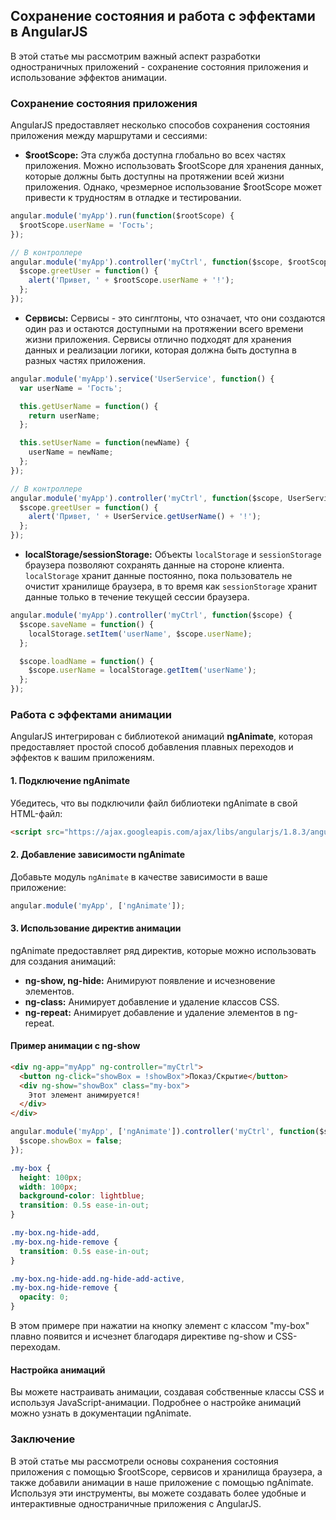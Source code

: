 ## Сохранение состояния и работа с эффектами в AngularJS

В этой статье мы рассмотрим важный аспект разработки одностраничных приложений - сохранение состояния приложения и использование эффектов анимации.  

### Сохранение состояния приложения

AngularJS предоставляет несколько способов сохранения состояния приложения между маршрутами и сессиями:

* **$rootScope:** Эта служба доступна глобально во всех частях приложения. Можно использовать $rootScope для хранения данных, которые должны быть доступны на протяжении всей жизни приложения. Однако, чрезмерное использование $rootScope может привести к трудностям в отладке и тестировании.

```javascript
angular.module('myApp').run(function($rootScope) {
  $rootScope.userName = 'Гость';
});

// В контроллере
angular.module('myApp').controller('myCtrl', function($scope, $rootScope) {
  $scope.greetUser = function() {
    alert('Привет, ' + $rootScope.userName + '!');
  };
});
```

* **Сервисы:** Сервисы - это синглтоны, что означает, что они создаются один раз и остаются доступными на протяжении всего времени жизни приложения. Сервисы отлично подходят для хранения данных и реализации логики, которая должна быть доступна в разных частях приложения.

```javascript
angular.module('myApp').service('UserService', function() {
  var userName = 'Гость';

  this.getUserName = function() {
    return userName;
  };

  this.setUserName = function(newName) {
    userName = newName;
  };
});

// В контроллере
angular.module('myApp').controller('myCtrl', function($scope, UserService) {
  $scope.greetUser = function() {
    alert('Привет, ' + UserService.getUserName() + '!');
  };
});
```

* **localStorage/sessionStorage:** Объекты `localStorage` и `sessionStorage` браузера позволяют сохранять данные на стороне клиента. `localStorage` хранит данные постоянно, пока пользователь не очистит хранилище браузера, в то время как `sessionStorage` хранит данные только в течение текущей сессии браузера.

```javascript
angular.module('myApp').controller('myCtrl', function($scope) {
  $scope.saveName = function() {
    localStorage.setItem('userName', $scope.userName);
  };

  $scope.loadName = function() {
    $scope.userName = localStorage.getItem('userName');
  };
});
```

### Работа с эффектами анимации

AngularJS интегрирован с библиотекой анимаций **ngAnimate**, которая предоставляет простой способ добавления плавных переходов и эффектов к вашим приложениям.

#### 1. Подключение ngAnimate

Убедитесь, что вы подключили файл библиотеки ngAnimate в свой HTML-файл:

```html
<script src="https://ajax.googleapis.com/ajax/libs/angularjs/1.8.3/angular-animate.min.js"></script>
```

#### 2. Добавление зависимости ngAnimate

Добавьте модуль `ngAnimate` в качестве зависимости в ваше приложение:

```javascript
angular.module('myApp', ['ngAnimate']);
```

#### 3. Использование директив анимации

ngAnimate предоставляет ряд директив, которые можно использовать для создания анимаций:

* **ng-show, ng-hide:** Анимируют появление и исчезновение элементов.
* **ng-class:** Анимирует добавление и удаление классов CSS.
* **ng-repeat:** Анимирует добавление и удаление элементов в ng-repeat.

#### Пример анимации с ng-show

```html
<div ng-app="myApp" ng-controller="myCtrl">
  <button ng-click="showBox = !showBox">Показ/Скрытие</button>
  <div ng-show="showBox" class="my-box">
    Этот элемент анимируется!
  </div>
</div>
```

```javascript
angular.module('myApp', ['ngAnimate']).controller('myCtrl', function($scope) {
  $scope.showBox = false;
});
```

```css
.my-box {
  height: 100px;
  width: 100px;
  background-color: lightblue;
  transition: 0.5s ease-in-out;
}

.my-box.ng-hide-add,
.my-box.ng-hide-remove {
  transition: 0.5s ease-in-out;
}

.my-box.ng-hide-add.ng-hide-add-active,
.my-box.ng-hide-remove {
  opacity: 0;
}
```

В этом примере при нажатии на кнопку элемент с классом "my-box" плавно появится и исчезнет благодаря директиве ng-show и CSS-переходам.

#### Настройка анимаций

Вы можете настраивать анимации, создавая собственные классы CSS и используя JavaScript-анимации. Подробнее о настройке анимаций можно узнать в документации ngAnimate.


### Заключение

В этой статье мы рассмотрели основы сохранения состояния приложения с помощью $rootScope, сервисов и хранилища браузера, а также добавили анимации в наше приложение с помощью ngAnimate. Используя эти инструменты, вы можете создавать более удобные и интерактивные одностраничные приложения с AngularJS.
